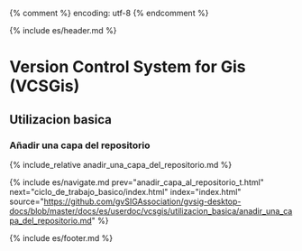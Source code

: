 {% comment %} encoding: utf-8 {% endcomment %}

{% include es/header.md %}

# Version Control System for Gis (VCSGis)

## Utilizacion basica

### Añadir una capa del repositorio

{% include_relative anadir_una_capa_del_repositorio.md %}

{% include es/navigate.md 
   prev="anadir_capa_al_repositorio_t.html" 
   next="ciclo_de_trabajo_basico/index.html" 
   index="index.html" 
   source="https://github.com/gvSIGAssociation/gvsig-desktop-docs/blob/master/docs/es/userdoc/vcsgis/utilizacion_basica/anadir_una_capa_del_repositorio.md" 
%}

{% include es/footer.md %}